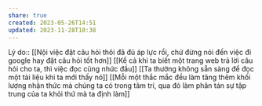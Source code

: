 ```yaml
---
share: true
created: 2023-05-26T14:51
updated: 2023-11-28T10:38
---
```

Lý do:: [[Nội việc đặt câu hỏi thôi đã đủ áp lực rồi, chứ đừng nói đến việc đi google hay đặt câu hỏi tốt hơn]]
[[Kể cả khi ta biết một trang web trả lời câu hỏi cho ta, thì việc đọc cũng nhức đầu]]
[[Ta thường không sẵn sàng để đọc một tài liệu khi ta mới thấy nó]]
[[Mỗi một thắc mắc đều làm tăng thêm khối lượng nhận thức mà chúng ta có trong tâm trí, qua đó làm phân tán sự tập trung của ta khỏi thứ mà ta định làm]]